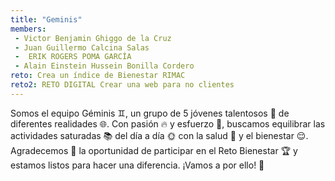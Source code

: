 ```yaml
---
title: "Geminis"
members:
 - Victor Benjamin Ghiggo de la Cruz
 - Juan Guillermo Calcina Salas 
 -  ERIK ROGERS POMA GARCÍA
 - Alain Einstein Hussein Bonilla Cordero
reto: Crea un índice de Bienestar RIMAC
reto2: RETO DIGITAL Crear una web para no clientes
---
```


Somos el equipo Géminis ♊, un grupo de 5 jóvenes talentosos 🌟 de diferentes realidades 🌐. Con pasión 🔥 y esfuerzo 💪, buscamos equilibrar las actividades saturadas 📚 del día a día 🌞 con la salud 💪 y el bienestar 😌. Agradecemos 🙏 la oportunidad de participar en el Reto Bienestar 🏆 y estamos listos para hacer una diferencia. ¡Vamos a por ello! 🚀